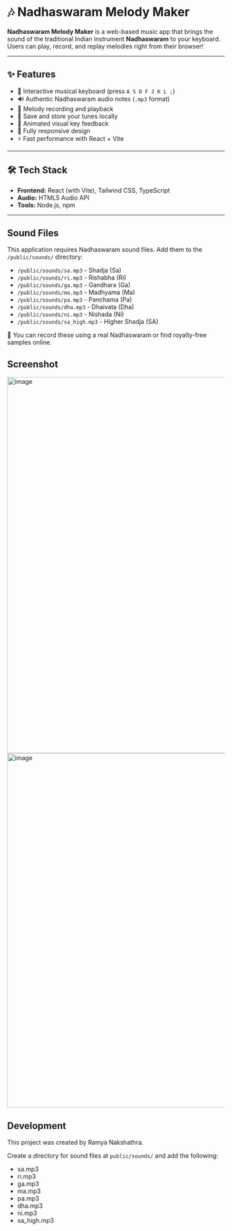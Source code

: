# 🎶 Nadhaswaram Melody Maker

**Nadhaswaram Melody Maker** is a web-based music app that brings the sound of the traditional Indian instrument **Nadhaswaram** to your keyboard. Users can play, record, and replay melodies right from their browser!

---

## ✨ Features

- 🎹 Interactive musical keyboard (press `A S D F J K L ;`)
- 🔊 Authentic Nadhaswaram audio notes (`.mp3` format)
- 📝 Melody recording and playback
- 💾 Save and store your tunes locally
- 🎨 Animated visual key feedback
- 📱 Fully responsive design
- ⚡ Fast performance with React + Vite

---

## 🛠️ Tech Stack

- **Frontend:** React (with Vite), Tailwind CSS, TypeScript  
- **Audio:** HTML5 Audio API  
- **Tools:** Node.js, npm  

---


## Sound Files

This application requires Nadhaswaram sound files. Add them to the `/public/sounds/` directory:

- `/public/sounds/sa.mp3` - Shadja (Sa)
- `/public/sounds/ri.mp3` - Rishabha (Ri)
- `/public/sounds/ga.mp3` - Gandhara (Ga)
- `/public/sounds/ma.mp3` - Madhyama (Ma)
- `/public/sounds/pa.mp3` - Panchama (Pa)
- `/public/sounds/dha.mp3` - Dhaivata (Dha)
- `/public/sounds/ni.mp3` - Nishada (Ni)
- `/public/sounds/sa_high.mp3` - Higher Shadja (SA)

🎵 You can record these using a real Nadhaswaram or find royalty-free samples online.

## Screenshot
<img width="1731" height="872" alt="image" src="https://github.com/user-attachments/assets/54fe0c06-c0f6-4dc2-b57d-b3d8187dcb8c" />
<img width="1754" height="821" alt="image" src="https://github.com/user-attachments/assets/8e752729-31bf-4907-b734-6f74e5051fe1" />

## Development

This project was created by Ramya Nakshathra.

Create a directory for sound files at `public/sounds/` and add the following:
- sa.mp3
- ri.mp3
- ga.mp3
- ma.mp3
- pa.mp3
- dha.mp3
- ni.mp3
- sa_high.mp3
